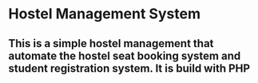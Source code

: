 # Hostel Management System
## This is a simple hostel management that automate the hostel seat booking system and student registration system. It is build with PHP
